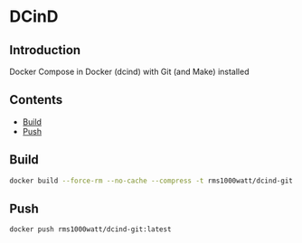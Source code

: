 # DCinD

## Introduction

Docker Compose in Docker (dcind) with Git (and Make) installed

## Contents

- [Build](#build)
- [Push](#push)

## Build

```bash
docker build --force-rm --no-cache --compress -t rms1000watt/dcind-git:latest .
```

## Push

```bash
docker push rms1000watt/dcind-git:latest
```
